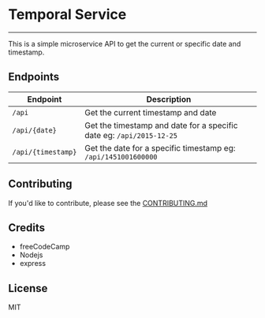 # Temporal Service

---

This is a simple microservice API to get the current or specific date and timestamp.

## Endpoints

| Endpoint           | Description                                                          |
| ------------------ | -------------------------------------------------------------------- |
| `/api`             | Get the current timestamp and date                                   |
| `/api/{date}`      | Get the timestamp and date for a specific date eg: `/api/2015-12-25` |
| `/api/{timestamp}` | Get the date for a specific timestamp eg: `/api/1451001600000`       |

## Contributing

If you'd like to contribute, please see the [CONTRIBUTING.md](CONTRIBUTING.md)

## Credits

- freeCodeCamp
- Nodejs
- express

## License

MIT
